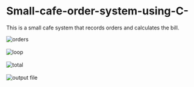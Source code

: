 # Small-cafe-order-system-using-C-
This is a small cafe system that records orders and calculates the bill.

![orders](https://user-images.githubusercontent.com/110920155/183722798-570fc5a9-ded7-4b96-a4d1-6e495a721f14.png)<br /><br />
![loop](https://user-images.githubusercontent.com/110920155/183722883-47d950ae-f4e1-4024-9470-a844f8cbc8c6.png)<br /><br />
![total](https://user-images.githubusercontent.com/110920155/183722982-71fb5bb9-aa8e-43b7-a295-76cafbc846f6.png)<br /><br />
![output file](https://user-images.githubusercontent.com/110920155/183723086-7cb120f1-3050-42c0-9845-83007f096d95.png)<br /><br />



